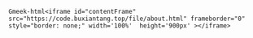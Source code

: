 `Gmeek-html<iframe id="contentFrame" src="https://code.buxiantang.top/file/about.html" frameborder="0" style="border: none;" width='100%'  height='900px' ></iframe>`


